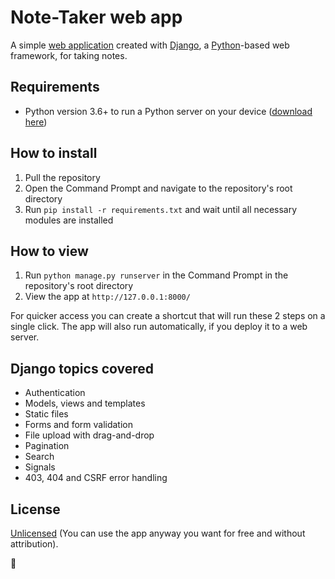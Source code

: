 # Note-Taker web app

A simple [web application](https://medium.com/@essentialdesign/website-vs-web-app-whats-the-difference-e499b18b60b4) created with [Django](https://www.djangoproject.com/), a [Python](https://www.python.org/)-based web framework, for taking notes.


## Requirements

- Python version 3.6+ to run a Python server on your device ([download here](https://www.python.org/downloads/))

## How to install

1. Pull the repository
2. Open the Command Prompt and navigate to the repository's root directory
3. Run `pip install -r requirements.txt` and wait until all necessary modules are installed

## How to view

1. Run `python manage.py runserver` in the Command Prompt in the repository's root directory
2. View the app at `http://127.0.0.1:8000/`

For quicker access you can create a shortcut that will run these 2 steps on a single click.
The app will also run automatically, if you deploy it to a web server.

## Django topics covered

- Authentication
- Models, views and templates
- Static files
- Forms and form validation
- File upload with drag-and-drop
- Pagination
- Search
- Signals
- 403, 404 and CSRF error handling

## License

[Unlicensed](https://unlicense.org) (You can use the app anyway you want for free and without attribution).

🙂
